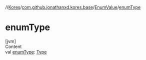 //[Kores](../../index.md)/[com.github.jonathanxd.kores.base](../index.md)/[EnumValue](index.md)/[enumType](enum-type.md)



# enumType  
[jvm]  
Content  
val [enumType](enum-type.md): [Type](https://docs.oracle.com/javase/8/docs/api/java/lang/reflect/Type.html)  



